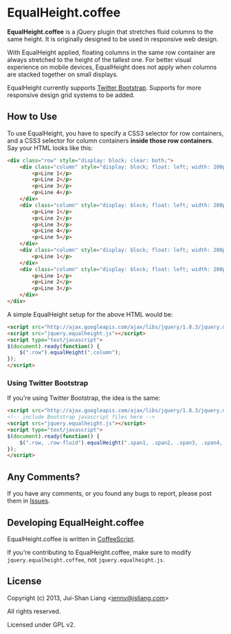 # EqualHeight.coffee

**EqualHeight.coffee** is a jQuery plugin that stretches fluid columns to the same height. It is originally designed to be used in responsive web design.

With EqualHeight applied, floating columns in the same row container are always stretched to the height of the tallest one.
For better visual experience on mobile devices, EqualHeight does not apply when columns are stacked together on small displays.

EqualHeight currently supports [Twitter Bootstrap](http://twitter.github.com/bootstrap). Supports for more responsive design grid systems to be added.



## How to Use

To use EqualHeight, you have to specify a CSS3 selector for row containers, and a CSS3 selector for column containers **inside those row containers**. Say your HTML looks like this:

```html
<div class="row" style="display: block; clear: both;">
    <div class="column" style="display: block; float: left; width: 200px;">
        <p>Line 1</p>
        <p>Line 2</p>
        <p>Line 3</p>
        <p>Line 4</p>
    </div>
    <div class="column" style="display: block; float: left; width: 200px;">
        <p>Line 1</p>
        <p>Line 2</p>
        <p>Line 3</p>
        <p>Line 4</p>
        <p>Line 5</p>
    </div>
    <div class="column" style="display: block; float: left; width: 200px;">
        <p>Line 1</p>
    </div>
    <div class="column" style="display: block; float: left; width: 200px;">
        <p>Line 1</p>
        <p>Line 2</p>
        <p>Line 3</p>
    </div>
</div>
```

A simple EqualHeight setup for the above HTML would be:

```html
<script src="http://ajax.googleapis.com/ajax/libs/jquery/1.8.3/jquery.min.js"></script>
<script src="jquery.equalheight.js"></script>
<script type="text/javascript">
$(document).ready(function() {
    $(".row").equalHeight(".column");
});
</script>
```

### Using Twitter Bootstrap

If you're using Twitter Bootstrap, the idea is the same:

```html
<script src="http://ajax.googleapis.com/ajax/libs/jquery/1.8.3/jquery.min.js"></script>
<!-- include Bootstrap javascript files here -->
<script src="jquery.equalheight.js"></script>
<script type="text/javascript">
$(document).ready(function() {
    $(".row, .row-fluid").equalHeight(".span1, .span2, .span3, .span4, .span5, .span6, .span7, .span8, .span9, .span10, .span11, .span12");
});
</script>
```

## Any Comments?

If you have any comments, or you found any bugs to report, please post them in [Issues](http://github.com/jsliang/EqualHeight.coffee/issues).


## Developing EqualHeight.coffee

EqualHeight.coffee is written in [CoffeeScript](http://coffeescript.org/).

If you're contributing to EqualHeight.coffee, make sure to modify `jquery.equalheight.coffee`, not `jquery.equalheight.js`.



## License

Copyright (c) 2013, Jui-Shan Liang &lt;jenny@jsliang.com&gt;

All rights reserved.

Licensed under GPL v2.
